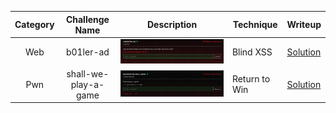 | Category |    Challenge Name    | Description              | Technique     | Writeup      |
| :------: | :------------------: | ------------------------ | ------------- | ------------ |
|   Web    |      b01ler-ad       | ![alt text](image.png)   | Blind XSS     | [Solution]() |
|   Pwn    | shall-we-play-a-game | ![alt text](image-1.png) | Return to Win | [Solution]() |
